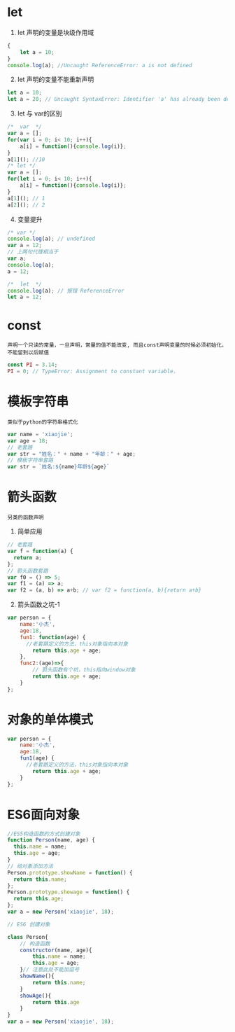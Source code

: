 # let
1. let 声明的变量是块级作用域
```javascript
{
    let a = 10;
}
console.log(a); //Uncaught ReferenceError: a is not defined
```
2. let 声明的变量不能重新声明
```javascript
let a = 10;
let a = 20; // Uncaught SyntaxError: Identifier 'a' has already been declared
```
3. let 与 var的区别
```javascript
/*  var  */
var a = [];
for(var i = 0; i< 10; i++){
    a[i] = function(){console.log(i)};
}
a[1](); //10
/* let */
var a = [];
for(let i = 0; i< 10; i++){
    a[i] = function(){console.log(i)};
}
a[1](); // 1
a[2](); // 2
```
4. 变量提升
```javascript
/* var */
console.log(a); // undefined
var a = 12;
// 上两句代理相当于
var a;
console.log(a);
a = 12;

/*  let  */
console.log(a); // 报错 ReferenceError
let a = 12;
```
# const
    声明一个只读的常量，一旦声明，常量的值不能改变, 而且const声明变量的时候必须初始化，不能留到以后赋值
```javascript
const PI = 3.14;
PI = 0; // TypeError: Assignment to constant variable.
```
# 模板字符串
    类似于python的字符串格式化
```javascript
var name = 'xiaojie';
var age = 18;
// 老套路
var str = "姓名：" + name + "年龄：" + age;
// 模板字符串套路
var str = `姓名:${name}年龄${age}`
```
# 箭头函数
    另类的函数声明
1. 简单应用
```javascript
// 老套路
var f = function(a) {
  return a;
};
// 箭头函数套路
var f0 = () => 5;
var f1 = (a) => a;
var f2 = (a, b) => a+b; // var f2 = function(a, b){return a+b}
```
2. 箭头函数之坑-1
```javascript
var person = {
    name:'小杰',
    age:18,
    fun1: function(age) {
      //老套路定义的方法，this对象指向本对象
        return this.age + age;
    },
    func2:(age)=>{
        // 箭头函数有个坑，this指向window对象
        return this.age + age;
    }
};
```
# 对象的单体模式
```javascript
var person = {
    name:'小杰',
    age:18,
    fun1(age) {
      //老套路定义的方法，this对象指向本对象
        return this.age + age;
    }
};
```
# ES6面向对象

```javascript
//ES5构造函数的方式创建对象
function Person(name, age) {
  this.name = name;
  this.age = age;
}
// 给对象添加方法
Person.prototype.showName = function() {
  return this.name;
};
Person.prototype.showage = function() {
  return this.age;
};
var a = new Person('xiaojie', 18);

// ES6 创建对象

class Person{
    // 构造函数
    constructor(name, age){
        this.name = name;
        this.age = age;
    }// 注意此处不能加逗号
    showName(){
        return this.name;
    }
    showAge(){
        return this.age
    }
}
var a = new Person('xiaojie', 18);
```